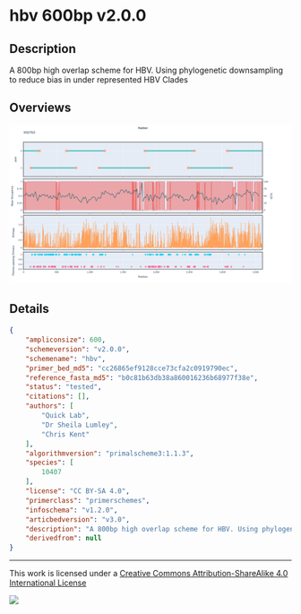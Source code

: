 # hbv 600bp v2.0.0

## Description

A 800bp high overlap scheme for HBV. Using phylogenetic downsampling to reduce bias in under represented HBV Clades

## Overviews

![X02763.png](work/X02763.png)

## Details

```json
{
    "ampliconsize": 600,
    "schemeversion": "v2.0.0",
    "schemename": "hbv",
    "primer_bed_md5": "cc26865ef9128cce73cfa2c0919790ec",
    "reference_fasta_md5": "b0c81b63db38a860016236b68977f38e",
    "status": "tested",
    "citations": [],
    "authors": [
        "Quick Lab",
        "Dr Sheila Lumley",
        "Chris Kent"
    ],
    "algorithmversion": "primalscheme3:1.1.3",
    "species": [
        10407
    ],
    "license": "CC BY-SA 4.0",
    "primerclass": "primerschemes",
    "infoschema": "v1.2.0",
    "articbedversion": "v3.0",
    "description": "A 800bp high overlap scheme for HBV. Using phylogenetic downsampling to reduce bias in under represented HBV Clades",
    "derivedfrom": null
}
```



------------------------------------------------------------------------

This work is licensed under a [Creative Commons Attribution-ShareAlike 4.0 International License](http://creativecommons.org/licenses/by-sa/4.0/) 

![](https://i.creativecommons.org/l/by-sa/4.0/88x31.png)